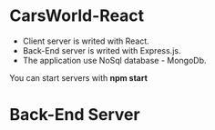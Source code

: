 # CarsWorld-React

- Client server is writed with React.
- Back-End server is writed with Express.js.
- The application use NoSql database - MongoDb.

<p>You can start servers with <strong>npm start</strong></p>

<h1>Back-End Server</h2>
